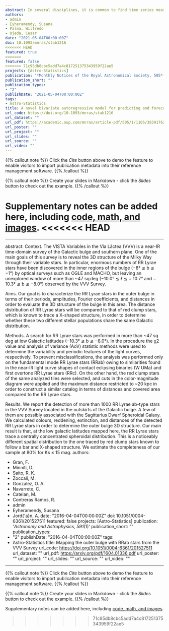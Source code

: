 ```yaml
---
abstract: In several disciplines, it is common to find time series measured at irregular observational times. In particular, in astronomy there are a large number of surveys that gather information over irregular time gaps and in more than one passband. Some examples are Pan-STARRS, ZTF, and also the LSST. However, current commonly used time series models that estimate the time dependence in astronomical light curves consider the information of each band separately (e.g, CIAR, IAR, and CARMA models) disregarding the dependence that might exist between different passbands. In this paper, we propose a novel bivariate model for irregularly sampled time series, called the Bivariate Irregular Autoregressive (BIAR) model. The BIAR model assumes an autoregressive structure on each time series; it is stationary, and it allows to estimate the autocorrelation, the cross-correlation and the contemporary correlation between two unequally spaced time series. We implemented the BIAR model on light curves, in the g and r bands, obtained from the ZTF alerts processed by the ALeRCE broker. We show that if the light curves of the two bands are highly correlated, the model has more accurate forecast and prediction using the bivariate model than a similar method that uses only univariate information. Further, the estimated parameters of the BIAR are useful to characterize long-period variable stars and to distinguish between classes of stochastic objects, providing promising features that can be used for classification purposes
authors:
- admin
- Eyheramendy, Susana
- Palma, Wilfredo
- Ojeda, Cesar
date: "2021-05-04T00:00:00Z"
doi: 10.1093/mnras/stab1216
<<<<<<< HEAD
featured: true
=======
featured: false
>>>>>>> 71c95db8cbc5add7a4c817251375343959f22ae5
projects: [Astro-Statistics]
publication: '*Monthly Notices of the Royal Astronomical Society, 505*(1)'
publication_short: ""
publication_types:
- "2"
publishDate: "2021-05-04T00:00:00Z"
tags:
- Astro-Statistics
title: A novel bivariate autoregressive model for predicting and forecasting irregularly observed time series
url_code: https://doi.org/10.1093/mnras/stab1216
url_dataset: ""
url_pdf: https://academic.oup.com/mnras/article-pdf/505/1/1105/38391762/stab1216.pdf
url_poster: ""
url_project: ""
url_slides: ""
url_source: ""
url_video: ""
---
```


{{% callout note %}}
Click the *Cite* button above to demo the feature to enable visitors to import publication metadata into their reference management software.
{{% /callout %}}

{{% callout note %}}
Create your slides in Markdown - click the *Slides* button to check out the example.
{{% /callout %}}

Supplementary notes can be added here, including [code, math, and images](https://wowchemy.com/docs/writing-markdown-latex/).
<<<<<<< HEAD
=======

---
abstract: Context. The VISTA Variables in the Vía Láctea (VVV) is a near-IR time-domain survey of the Galactic bulge and southern plane. One of the main goals of this survey is to reveal the 3D structure of the Milky Way through their variable stars. In particular, enormous numbers of RR Lyrae stars have been discovered in the inner regions of the bulge (−8° ≲ b ≲ −1°) by optical surveys such as OGLE and MACHO, but leaving an unexplored window of more than ~47 sq deg (−10.0° ≲ ℓ ≲ + 10.7° and − 10.3° ≲ b ≲ −8.0°) observed by the VVV Survey.

Aims. Our goal is to characterize the RR Lyrae stars in the outer bulge in terms of their periods, amplitudes, Fourier coefficients, and distances in order to evaluate the 3D structure of the bulge in this area. The distance distribution of RR Lyrae stars will be compared to that of red clump stars, which is known to trace a X-shaped structure, in order to determine whether these two different stellar populations share the same Galactic distribution.

Methods. A search for RR Lyrae stars was performed in more than ~47 sq deg at low Galactic latitudes (−10.3° ≲ b ≲ −8.0°). In the procedure the χ2 value and analysis of variance (AoV) statistic methods were used to determine the variability and periodic features of the light curves, respectively. To prevent misclassifications, the analysis was performed only on the fundamental mode RR Lyrae stars (RRab) owing to similarities found in the near-IR light curve shapes of contact eclipsing binaries (W UMa) and first overtone RR Lyrae stars (RRc). On the other hand, the red clump stars of the same analyzed tiles were selected, and cuts in the color-magnitude diagram were applied and the maximum distance restricted to ~20 kpc in order to construct a similar catalog in terms of distances and covered area compared to the RR Lyrae stars.

Results. We report the detection of more than 1000 RR Lyrae ab-type stars in the VVV Survey located in the outskirts of the Galactic bulge. A few of them are possibly associated with the Sagittarius Dwarf Spheroidal Galaxy. We calculated colours, reddening, extinction, and distances of the detected RR Lyrae stars in order to determine the outer bulge 3D structure. Our main result is that, at the low galactic latitudes mapped here, the RR Lyrae stars trace a centrally concentrated spheroidal distribution. This is a noticeably different spatial distribution to the one traced by red clump stars known to follow a bar and X-shaped structure. We estimate the completeness of our sample at 80% for Ks ≤ 15 mag.
authors:
- Gran, F.
- Minniti, D.
- Saito, R. K.
- Zoccali, M. 
- Gonzalez, O. A. 
- Navarrete, C. 
- Catelan, M.
- Contreras Ramos, R.
- admin
- Eyheramendy, Susana
- Jord{\'a}n, A.
date: "2016-04-04T00:00:00Z"
doi: 10.1051/0004-6361/201527511
featured: false
projects: [Astro-Statistics]
publication: '*Astronomy and Astrophysics, 591*(1)'
publication_short: ""
publication_types:
- "2"
publishDate: "2016-04-04T00:00:00Z"
tags:
- Astro-Statistics
title: Mapping the outer bulge with RRab stars from the VVV Survey
url_code: https://doi.org/10.1051/0004-6361/201527511
url_dataset: ""
url_pdf: https://arxiv.org/pdf/1604.01336.pdf
url_poster: ""
url_project: ""
url_slides: ""
url_source: ""
url_video: ""
---

{{% callout note %}}
Click the *Cite* button above to demo the feature to enable visitors to import publication metadata into their reference management software.
{{% /callout %}}

{{% callout note %}}
Create your slides in Markdown - click the *Slides* button to check out the example.
{{% /callout %}}

Supplementary notes can be added here, including [code, math, and images](https://wowchemy.com/docs/writing-markdown-latex/).
>>>>>>> 71c95db8cbc5add7a4c817251375343959f22ae5
